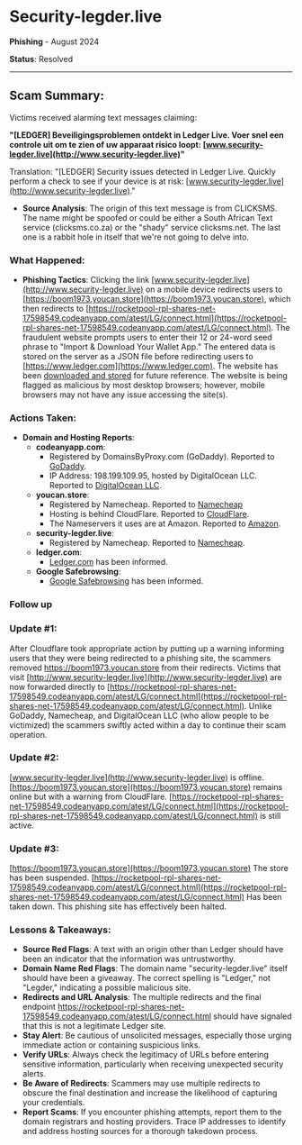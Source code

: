 # Security-legder.live

**Phishing** - August 2024

**Status**: Resolved

---

## Scam Summary:
Victims received alarming text messages claiming:

**"[LEDGER] Beveiligingsproblemen ontdekt in Ledger Live. Voer snel een controle uit om te zien of uw apparaat risico loopt: [www.security-legder.live](http://www.security-legder.live)"**

Translation: "[LEDGER] Security issues detected in Ledger Live. Quickly perform a check to see if your device is at risk: [www.security-legder.live](http://www.security-legder.live)."

- **Source Analysis**: The origin of this text message is from CLICKSMS. The name might be spoofed or could be either a South African Text service (clicksms.co.za) or the "shady" service clicksms.net. The last one is a rabbit hole in itself that we're not going to delve into.

### What Happened:
- **Phishing Tactics**: Clicking the link [www.security-legder.live](http://www.security-legder.live) on a mobile device redirects users to [https://boom1973.youcan.store](https://boom1973.youcan.store), which then redirects to [https://rocketpool-rpl-shares-net-17598549.codeanyapp.com/atest/LG/connect.html](https://rocketpool-rpl-shares-net-17598549.codeanyapp.com/atest/LG/connect.html). The fraudulent website prompts users to enter their 12 or 24-word seed phrase to "Import & Download Your Wallet App." The entered data is stored on the server as a JSON file before redirecting users to [https://www.ledger.com](https://www.ledger.com). The website has been [downloaded and stored](security-legder.live/rocketpool-rpl-shares-net-17598549.codeanyapp.com.zip) for future reference. The website is being flagged as malicious by most desktop browsers; however, mobile browsers may not have any issue accessing the site(s).

### Actions Taken:
- **Domain and Hosting Reports**:
  - **codeanyapp.com**:
    - Registered by DomainsByProxy.com (GoDaddy). Reported to [GoDaddy](https://supportcenter.godaddy.com/abusereport).
    - IP Address: 198.199.109.95, hosted by DigitalOcean LLC. Reported to [DigitalOcean LLC](https://www.digitalocean.com/company/contact/abuse).
  - **youcan.store**:
    - Registered by Namecheap. Reported to [Namecheap](https://www.namecheap.com/support/knowledgebase/article.aspx/9196/5/how-and-where-can-i-file-abuse-complaints/)
    - Hosting is behind CloudFlare. Reported to [CloudFlare](https://www.cloudflare.com/trust-hub/reporting-abuse/).
    - The Nameservers it uses are at Amazon. Reported to [Amazon](https://aws.amazon.com/forms/report-abuse).
  - **security-legder.live**:
    - Registered by Namecheap. Reported to [Namecheap](https://www.namecheap.com/support/knowledgebase/article.aspx/9196/5/how-and-where-can-i-file-abuse-complaints/).
  - **ledger.com**:
    - [Ledger.com](https://www.ledger.com/phishing-campaigns-status#help-us) has been informed.
  - **Google Safebrowsing**:
    - [Google Safebrowsing](https://safebrowsing.google.com/safebrowsing/report_phish/?hl=en) has been informed.

### Follow up 
### Update #1:
After Cloudflare took appropriate action by putting up a warning informing users that they were being redirected to a phishing site, the scammers removed https://boom1973.youcan.store from their redirects. Victims that visit [http://www.security-legder.live](http://www.security-legder.live) are now forwarded directly to [https://rocketpool-rpl-shares-net-17598549.codeanyapp.com/atest/LG/connect.html](https://rocketpool-rpl-shares-net-17598549.codeanyapp.com/atest/LG/connect.html). Unlike GoDaddy, Namecheap, and DigitalOcean LLC (who allow people to be victimized) the scammers swiftly acted within a day to continue their scam operation.

### Update #2:
[www.security-legder.live](http://www.security-legder.live) is offline. [https://boom1973.youcan.store](https://boom1973.youcan.store) remains online but with a warning from CloudFlare. [https://rocketpool-rpl-shares-net-17598549.codeanyapp.com/atest/LG/connect.html](https://rocketpool-rpl-shares-net-17598549.codeanyapp.com/atest/LG/connect.html) is still active.

### Update #3:
[https://boom1973.youcan.store](https://boom1973.youcan.store) The store has been suspended.
[https://rocketpool-rpl-shares-net-17598549.codeanyapp.com/atest/LG/connect.html](https://rocketpool-rpl-shares-net-17598549.codeanyapp.com/atest/LG/connect.html) Has been taken down.
This phishing site has effectively been halted.

### Lessons & Takeaways:
- **Source Red Flags**: A text with an origin other than Ledger should have been an indicator that the information was untrustworthy.
- **Domain Name Red Flags**: The domain name "security-legder.live" itself should have been a giveaway. The correct spelling is "Ledger," not "Legder," indicating a possible malicious site.
- **Redirects and URL Analysis**: The multiple redirects and the final endpoint https://rocketpool-rpl-shares-net-17598549.codeanyapp.com/atest/LG/connect.html should have signaled that this is not a legitimate Ledger site.
- **Stay Alert**: Be cautious of unsolicited messages, especially those urging immediate action or containing suspicious links.
- **Verify URLs**: Always check the legitimacy of URLs before entering sensitive information, particularly when receiving unexpected security alerts.
- **Be Aware of Redirects**: Scammers may use multiple redirects to obscure the final destination and increase the likelihood of capturing your credentials.
- **Report Scams**: If you encounter phishing attempts, report them to the domain registrars and hosting providers. Trace IP addresses to identify and address hosting sources for a thorough takedown process.
